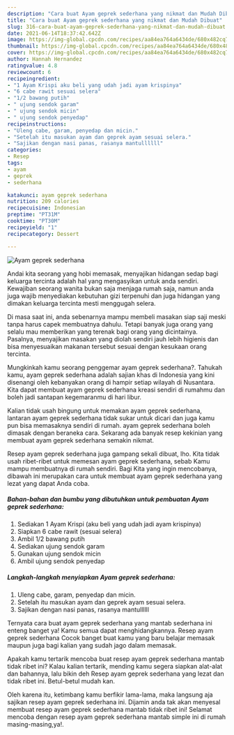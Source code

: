 ```yaml
---
description: "Cara buat Ayam geprek sederhana yang nikmat dan Mudah Dibuat"
title: "Cara buat Ayam geprek sederhana yang nikmat dan Mudah Dibuat"
slug: 316-cara-buat-ayam-geprek-sederhana-yang-nikmat-dan-mudah-dibuat
date: 2021-06-14T18:37:42.642Z
image: https://img-global.cpcdn.com/recipes/aa84ea764a6434de/680x482cq70/ayam-geprek-sederhana-foto-resep-utama.jpg
thumbnail: https://img-global.cpcdn.com/recipes/aa84ea764a6434de/680x482cq70/ayam-geprek-sederhana-foto-resep-utama.jpg
cover: https://img-global.cpcdn.com/recipes/aa84ea764a6434de/680x482cq70/ayam-geprek-sederhana-foto-resep-utama.jpg
author: Hannah Hernandez
ratingvalue: 4.8
reviewcount: 6
recipeingredient:
- "1 Ayam Krispi aku beli yang udah jadi ayam krispinya"
- "6 cabe rawit sesuai selera"
- "1/2 bawang putih"
- " ujung sendok garam"
- " ujung sendok micin"
- " ujung sendok penyedap"
recipeinstructions:
- "Uleng cabe, garam, penyedap dan micin."
- "Setelah itu masukan ayam dan geprek ayam sesuai selera."
- "Sajikan dengan nasi panas, rasanya mantullllll"
categories:
- Resep
tags:
- ayam
- geprek
- sederhana

katakunci: ayam geprek sederhana 
nutrition: 209 calories
recipecuisine: Indonesian
preptime: "PT31M"
cooktime: "PT30M"
recipeyield: "1"
recipecategory: Dessert

---
```



![Ayam geprek sederhana](https://img-global.cpcdn.com/recipes/aa84ea764a6434de/680x482cq70/ayam-geprek-sederhana-foto-resep-utama.jpg)

Andai kita seorang yang hobi memasak, menyajikan hidangan sedap bagi keluarga tercinta adalah hal yang mengasyikan untuk anda sendiri. Kewajiban seorang  wanita bukan saja menjaga rumah saja, namun anda juga wajib menyediakan kebutuhan gizi terpenuhi dan juga hidangan yang dimakan keluarga tercinta mesti menggugah selera.

Di masa  saat ini, anda sebenarnya mampu membeli masakan siap saji meski tanpa harus capek membuatnya dahulu. Tetapi banyak juga orang yang selalu mau memberikan yang terenak bagi orang yang dicintainya. Pasalnya, menyajikan masakan yang diolah sendiri jauh lebih higienis dan bisa menyesuaikan makanan tersebut sesuai dengan kesukaan orang tercinta. 



Mungkinkah kamu seorang penggemar ayam geprek sederhana?. Tahukah kamu, ayam geprek sederhana adalah sajian khas di Indonesia yang kini disenangi oleh kebanyakan orang di hampir setiap wilayah di Nusantara. Kita dapat membuat ayam geprek sederhana kreasi sendiri di rumahmu dan boleh jadi santapan kegemaranmu di hari libur.

Kalian tidak usah bingung untuk memakan ayam geprek sederhana, lantaran ayam geprek sederhana tidak sukar untuk dicari dan juga kamu pun bisa memasaknya sendiri di rumah. ayam geprek sederhana boleh dimasak dengan beraneka cara. Sekarang ada banyak resep kekinian yang membuat ayam geprek sederhana semakin nikmat.

Resep ayam geprek sederhana juga gampang sekali dibuat, lho. Kita tidak usah ribet-ribet untuk memesan ayam geprek sederhana, sebab Kamu mampu membuatnya di rumah sendiri. Bagi Kita yang ingin mencobanya, dibawah ini merupakan cara untuk membuat ayam geprek sederhana yang lezat yang dapat Anda coba.

<!--inarticleads1-->

##### Bahan-bahan dan bumbu yang dibutuhkan untuk pembuatan Ayam geprek sederhana:

1. Sediakan 1 Ayam Krispi (aku beli yang udah jadi ayam krispinya)
1. Siapkan 6 cabe rawit (sesuai selera)
1. Ambil 1/2 bawang putih
1. Sediakan  ujung sendok garam
1. Gunakan  ujung sendok micin
1. Ambil  ujung sendok penyedap




<!--inarticleads2-->

##### Langkah-langkah menyiapkan Ayam geprek sederhana:

1. Uleng cabe, garam, penyedap dan micin.
1. Setelah itu masukan ayam dan geprek ayam sesuai selera.
1. Sajikan dengan nasi panas, rasanya mantullllll




Ternyata cara buat ayam geprek sederhana yang mantab sederhana ini enteng banget ya! Kamu semua dapat menghidangkannya. Resep ayam geprek sederhana Cocok banget buat kamu yang baru belajar memasak maupun juga bagi kalian yang sudah jago dalam memasak.

Apakah kamu tertarik mencoba buat resep ayam geprek sederhana mantab tidak ribet ini? Kalau kalian tertarik, mending kamu segera siapkan alat-alat dan bahannya, lalu bikin deh Resep ayam geprek sederhana yang lezat dan tidak ribet ini. Betul-betul mudah kan. 

Oleh karena itu, ketimbang kamu berfikir lama-lama, maka langsung aja sajikan resep ayam geprek sederhana ini. Dijamin anda tak akan menyesal membuat resep ayam geprek sederhana mantab tidak ribet ini! Selamat mencoba dengan resep ayam geprek sederhana mantab simple ini di rumah masing-masing,ya!.

